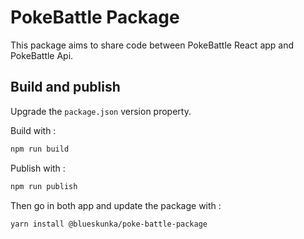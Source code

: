 # PokeBattle Package

This package aims to share code between PokeBattle React app 
and PokeBattle Api.

## Build and publish
Upgrade the `package.json` version property.

Build with : 
```bash
npm run build
```

Publish with :
```bash
npm run publish
```

Then go in both app and update the package with : 
```bash
yarn install @blueskunka/poke-battle-package
```